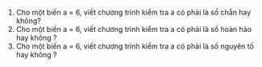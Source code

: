 1. Cho một biến a = 6, viết chương trình kiểm tra a có phải là số chẵn hay không?
2. Cho một biến a = 6, viết chương trình kiểm tra a có phải là số hoàn hảo hay không ?
3. Cho một biến a = 6, viết chương trình kiểm tra a có phải là số nguyên tố hay không ?
